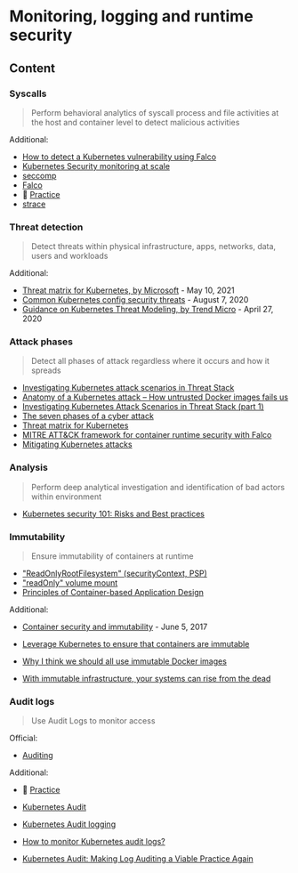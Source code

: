 # Monitoring, logging and runtime security

## Content

### Syscalls

> Perform behavioral analytics of syscall process and file activities at the host and container level to detect malicious activities

Additional:

* [How to detect a Kubernetes vulnerability using Falco](https://sysdig.com/blog/how-to-detect-kubernetes-vulnerability-cve-2019-11246-using-falco/)
* [Kubernetes Security monitoring at scale](https://medium.com/@SkyscannerEng/kubernetes-security-monitoring-at-scale-with-sysdig-falco-a60cfdb0f67a)
* [seccomp](tools/seccomp.md)
* [Falco](tools/falco.md)
* 🚀 [Practice](practice/6.1-syscalls.md)
* [strace](https://strace.io/)

### Threat detection

> Detect threats within physical infrastructure, apps, networks, data, users and workloads

Additional:

* [Threat matrix for Kubernetes, by Microsoft](https://www.microsoft.com/en-us/security/blog/2020/04/02/attack-matrix-kubernetes/) - May 10, 2021
* [Common Kubernetes config security threats](https://www.cncf.io/blog/2020/08/07/common-kubernetes-config-security-threats/) - August 7, 2020
* [Guidance on Kubernetes Threat Modeling, by Trend Micro](https://www.trendmicro.com/vinfo/us/security/news/virtualization-and-cloud/guidance-on-kubernetes-threat-modeling) - April 27, 2020

### Attack phases

> Detect all phases of attack regardless where it occurs and how it spreads

* [Investigating Kubernetes attack scenarios in Threat Stack](https://www.threatstack.com/blog/kubernetes-attack-scenarios-part-1)
* [Anatomy of a Kubernetes attack – How untrusted Docker images fails us](https://www.optiv.com/explore-optiv-insights/source-zero/anatomy-kubernetes-attack-how-untrusted-docker-images-fail-us)
* [Investigating Kubernetes Attack Scenarios in Threat Stack (part 1)](https://www.threatstack.com/blog/kubernetes-attack-scenarios-part-1)
* [The seven phases of a cyber attack](https://www.dnvgl.com/article/the-seven-phases-of-a-cyber-attack-118270)
* [Threat matrix for Kubernetes](https://www.microsoft.com/security/blog/2020/04/02/attack-matrix-kubernetes/)
* [MITRE ATT&CK framework for container runtime security with Falco](https://sysdig.com/blog/mitre-attck-framework-for-container-runtime-security-with-sysdig-falco/)
* [Mitigating Kubernetes attacks](https://www.youtube.com/watch?v=HWv8ZKLCawM)

### Analysis

> Perform deep analytical investigation and identification of bad actors within environment

* [Kubernetes security 101: Risks and Best practices](https://www.stackrox.com/post/2020/05/kubernetes-security-101/)

### Immutability

> Ensure immutability of containers at runtime

* ["ReadOnlyRootFilesystem" (securityContext, PSP)](https://kubernetes.io/docs/concepts/policy/pod-security-policy/#volumes-and-file-systems)
* ["readOnly" volume mount](https://kubernetes.io/docs/concepts/policy/pod-security-policy/#volumes-and-file-systems)
* [Principles of Container-based Application Design](https://kubernetes.io/blog/2018/03/principles-of-container-app-design/)

Additional:

* [Container security and immutability](https://gianarb.it/blog/container-security-immutability) - June 5, 2017

* [Leverage Kubernetes to ensure that containers are immutable](https://access.redhat.com/documentation/en-us/red_hat_enterprise_linux_atomic_host/7/html/container_security_guide/keeping_containers_fresh_and_updateable#leveraging_kubernetes_and_openshift_to_ensure_that_containers_are_immutable)
* [Why I think we should all use immutable Docker images](https://medium.com/sroze/why-i-think-we-should-all-use-immutable-docker-images-9f4fdcb5212f)
* [With immutable infrastructure, your systems can rise from the dead](https://techbeacon.com/enterprise-it/immutable-infrastructure-your-systems-can-rise-dead)

### Audit logs

> Use Audit Logs to monitor access

Official:

* [Auditing](https://kubernetes.io/docs/tasks/debug/debug-cluster/audit/)

Additional:

* 🚀 [Practice](practice/6.6-auditing-examples.md)

* [Kubernetes Audit](https://kubernetes.io/docs/tasks/debug-application-cluster/audit/)
* [Kubernetes Audit logging](https://docs.sysdig.com/en/kubernetes-audit-logging.html)

* [How to monitor Kubernetes audit logs?](https://www.datadoghq.com/blog/monitor-kubernetes-audit-logs/)
* [Kubernetes Audit: Making Log Auditing a Viable Practice Again](https://blog.alcide.io/kubernetes-audit-making-log-auditing-a-viable-practice-again)

